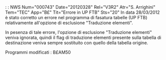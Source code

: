  :  : NWS Num="000743" Date="20120328" Rel="V3R2" Atr="S. Arrighini" Tem="TEC" App="B£" Tit="Errore in UP FTB" Sts="20"
In data 28/03/2012 è stato corretto un errore nel programma di fasatura tabelle (UP FTB) relativamente all'opzione di esclusione "Traduzione elementi".

In pesenza di tale errore, l'opzione di esclusione "Traduzione elementi" veniva ignorata, quindi il flag di traduzione elementi presente sulla tabella di destinazione veniva sempre sostituito con quello della tabella origine.

Programmi modificati : 
B£AM50
